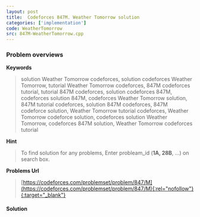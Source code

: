 ```yaml
---
layout: post
title:  Codeforces 847M. Weather Tomorrow solution
categories: ['implementation']
code: WeatherTomorrow
src: 847M-WeatherTomorrow.cpp
---
```

### **Problem overviews**

**Keywords**
> solution Weather Tomorrow codeforces, solution codeforces Weather Tomorrow, tutorial Weather Tomorrow codeforces, 847M codeforces tutorial, tutorial 847M codeforces, solution codeforces 847M, codeforces solution 847M, codeforces Weather Tomorrow solution, 847M tutorial codeforces, solution 847M codeforces, 847M codeforce solution, Weather Tomorrow tutorial codeforces, Weather Tomorrow codeforce solution, codeforces solution Weather Tomorrow, codeforces 847M solution, Weather Tomorrow codeforces tutorial

**Hint**
> To find solution for any problems, Enter probleam_id (**1A, 28B**, ...) on search box. 

**Problems Url**
> [https://codeforces.com/problemset/problem/847/M](https://codeforces.com/problemset/problem/847/M){:rel="nofollow"}{:target="_blank"}

#### **Solution**



